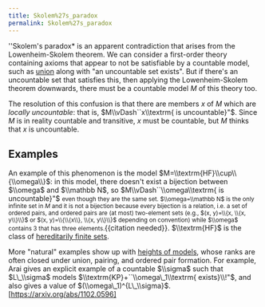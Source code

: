 ```yaml
---
title: Skolem%27s_paradox
permalink: Skolem%27s_paradox
---
```


''Skolem's paradox* is an apparent contradiction that arises from the Lowenheim-Skolem theorem. We can consider a first-order theory containing axioms that appear to not be satisfiable by a countable model, such as [union](ZFC#Union "ZFC#Union") along with "an uncountable set exists". But if there's an uncountable set that satisfies this, then applying the Lowenheim-Skolem theorem downwards, there must be a countable model $M$ of this theory too.

The resolution of this confusion is that there are members $x$ of $M$ which are *locally uncountable*: that is, $M\\vDash``x\\textrm{ is uncountable}"$. Since $M$ is in reality countable and transitive, $x$ must be countable, but $M$ thinks that $x$ is uncountable.
## Examples
An example of this phenomenon is the model $M=\\textrm{HF}\\cup\\{\\omega\\}$: in this model, there doesn't exist a bijection between $\\omega$ and $\\mathbb N$, so $M\\vDash``\\omega\\textrm{ is uncountable}"$ <small>even though they are the same set. $\\omega=\\mathbb N$ is the only infinite set in $M$ and it is not a bijection because every bijection is a relation, i.e. a set of ordered pairs, and ordered pairs are (at most) two-element sets (e.g., $(x, y)=\\{x, \\{x, y\\}\\}$ or $(x, y)=\\{\\{x\\}, \\{x, y\\}\\}$ depending on convention) while $\\omega$ contains $3$ that has three elements.</small>{{citation needed}}. $\\textrm{HF}$ is the class of [hereditarily finite sets](Hereditary\_Cardinality#Hereditarily\_Finite\_Sets "Hereditary\_Cardinality#Hereditarily\_Finite\_Sets").

More "natural" examples show up with [heights of models](Heights_of_models "Heights of models"), whose ranks are often closed under union, pairing, and ordered pair formation. For example, Arai gives an explicit example of a countable $\\sigma$ such that $L\_\\sigma$ models $\\textrm{KP}+``\\omega\_1\\textrm{ exists}\\!"$, and also gives a value of $(\\omega\_1)^{L\_\\sigma}$. [https://arxiv.org/abs/1102.0596]


